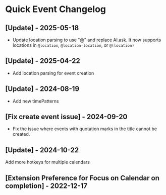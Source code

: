 # Quick Event Changelog

## [Update] - 2025-05-18

- Update location parsing to use "@" and replace AI.ask. It now supports locations in `@location`, `@location-location`, or `@(location)`

## [Update] - 2025-04-22

- Add location parsing for event creation

## [Update] - 2024-08-19

- Add new timePatterns

## [Fix create event issue] - 2024-09-20

- Fix the issue where events with quotation marks in the title cannot be created.

## [Update] - 2024-10-22

Add more hotkeys for multiple calendars

## [Extension Preference for Focus on Calendar on completion] - 2022-12-17
